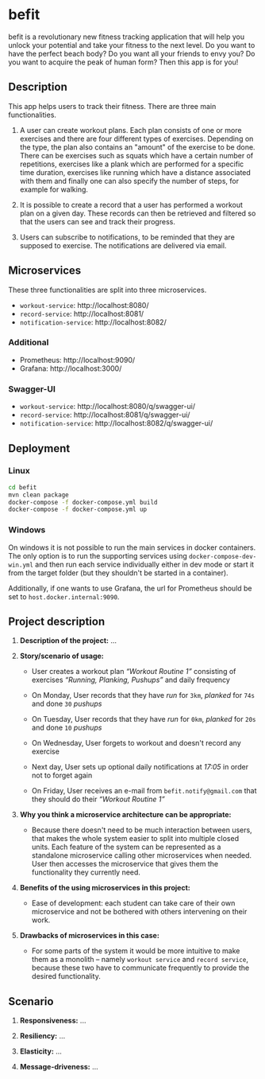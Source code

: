 # befit

befit is a revolutionary new fitness tracking application that will help you unlock your potential and take your fitness to the next level. Do you want to have the perfect beach body? Do you want all your friends to envy you? Do you want to acquire the peak of human form? Then this app is for you!

## Description

This app helps users to track their fitness. There are three main functionalities.

1. A user can create workout plans. Each plan consists of one or more exercises and there are four different types of exercises. Depending on the type, the plan also contains an "amount" of the exercise to be done. There can be exercises such as squats which have a certain number of repetitions, exercises like a plank which are performed for a specific time duration, exercises like running which have a distance associated with them and finally one can also specify the number of steps, for example for walking. 

2. It is possible to create a record that a user has performed a workout plan on a given day. These records can then be retrieved and filtered so that the users can see and track their progress. 

3. Users can subscribe to notifications, to be reminded that they are supposed to exercise. The notifications are delivered via email.

## Microservices

These three functionalities are split into three microservices.

- `workout-service`: http://localhost:8080/
- `record-service`: http://localhost:8081/
- `notification-service`: http://localhost:8082/

### Additional

- Prometheus: http://localhost:9090/
- Grafana: http://localhost:3000/

### Swagger-UI

- `workout-service`: http://localhost:8080/q/swagger-ui/
- `record-service`: http://localhost:8081/q/swagger-ui/
- `notification-service`: http://localhost:8082/q/swagger-ui/

## Deployment

### Linux

```bash
cd befit
mvn clean package
docker-compose -f docker-compose.yml build
docker-compose -f docker-compose.yml up
```
### Windows

On windows it is not possible to run the main services in docker containers. The only option is to run the supporting services using `docker-compose-dev-win.yml` and then run each service individually either in dev mode or start it from the target folder (but they shouldn't be started in a container). 

Additionally, if one wants to use Grafana, the url for Prometheus should be set to `host.docker.internal:9090`.

## Project description

1. **Description of the project:** ...

2. **Story/scenario of usage:**

    - User creates a workout plan _“Workout Routine 1”_ consisting of
    exercises _“Running, Planking, Pushups”_ and daily frequency

    - On Monday, User records that they have _run_ for `3km`, _planked_
    for `74s` and done `30` _pushups_

    - On Tuesday, User records that they have _run_ for `0km`, _planked_
    for `20s` and done `10` _pushups_

    - On Wednesday, User forgets to workout and doesn't record any exercise

    - Next day, User sets up optional daily notifications at _17:05_ in order
    not to forget again

    - On Friday, User receives an e-mail from `befit.notify@gmail.com` that
    they should do their _“Workout Routine 1”_

3. **Why you think a microservice architecture can be appropriate:**

    - Because there doesn't need to be much interaction between users,
    that makes the whole system easier to split into multiple closed units.
    Each feature of the system can be represented as a standalone microservice
    calling other microservices when needed. User then accesses the
    microservice that gives them the functionality they currently need.

4. **Benefits of the using microservices in this project:**

    - Ease of development: each student can take care of their own microservice
    and not be bothered with others intervening on their work.

5. **Drawbacks of microservices in this case:**

    - For some parts of the system it would be more intuitive to make them
    as a monolith – namely `workout service` and `record service`, because
    these two have to communicate frequently to provide the desired
    functionality.

## Scenario

1. **Responsiveness:** ...

1. **Resiliency:** ...

1. **Elasticity:** ...

1. **Message-driveness:** ...

